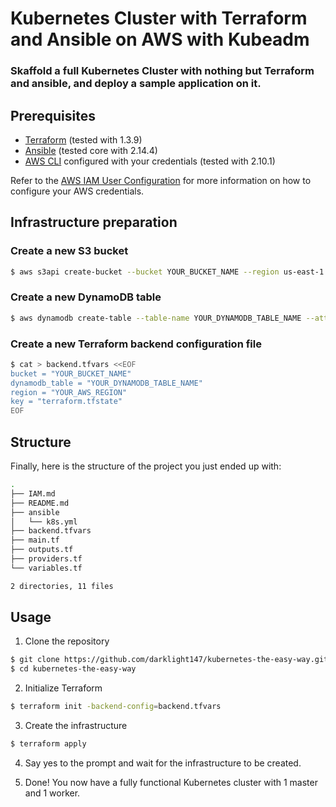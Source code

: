 # Kubernetes Cluster with Terraform and Ansible on AWS with Kubeadm

### Skaffold a full Kubernetes Cluster with nothing but Terraform and ansible, and deploy a sample application on it.

## Prerequisites

- [Terraform](https://www.terraform.io/downloads.html) (tested with 1.3.9)
- [Ansible](https://docs.ansible.com/ansible/latest/installation_guide/intro_installation.html) (tested core with 2.14.4)
- [AWS CLI](https://docs.aws.amazon.com/cli/latest/userguide/install-cliv2.html) configured with your credentials (tested with 2.10.1)

Refer to the [AWS IAM User Configuration](./IAM.md) for more information on how to configure your AWS credentials.

## Infrastructure preparation

### Create a new S3 bucket

```bash
$ aws s3api create-bucket --bucket YOUR_BUCKET_NAME --region us-east-1
```

### Create a new DynamoDB table

```bash
$ aws dynamodb create-table --table-name YOUR_DYNAMODB_TABLE_NAME --attribute-definitions AttributeName=LockID,AttributeType=S --key-schema AttributeName=LockID,KeyType=HASH --provisioned-throughput ReadCapacityUnits=1,WriteCapacityUnits=1
```

### Create a new Terraform backend configuration file

```bash
$ cat > backend.tfvars <<EOF
bucket = "YOUR_BUCKET_NAME"
dynamodb_table = "YOUR_DYNAMODB_TABLE_NAME"
region = "YOUR_AWS_REGION"
key = "terraform.tfstate"
EOF
```

## Structure

Finally, here is the structure of the project you just ended up with:

```bash
.
├── IAM.md
├── README.md
├── ansible
│   └── k8s.yml
├── backend.tfvars
├── main.tf
├── outputs.tf
├── providers.tf
└── variables.tf

2 directories, 11 files
```

## Usage

1. Clone the repository

```bash
$ git clone https://github.com/darklight147/kubernetes-the-easy-way.git
$ cd kubernetes-the-easy-way
```

2. Initialize Terraform

```bash
$ terraform init -backend-config=backend.tfvars
```

3. Create the infrastructure

```bash
$ terraform apply
```

4. Say yes to the prompt and wait for the infrastructure to be created.

5. Done! You now have a fully functional Kubernetes cluster with 1 master and 1 worker.

<!-- ## Taking Control of the Cluster -->
